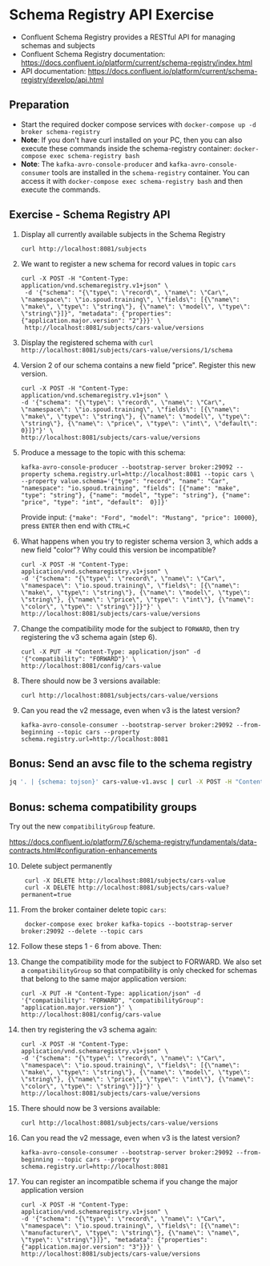 # Schema Registry API Exercise

* Confluent Schema Registry provides a RESTful API for managing schemas and subjects
* Confluent Schema Registry documentation: https://docs.confluent.io/platform/current/schema-registry/index.html 
* API documentation: https://docs.confluent.io/platform/current/schema-registry/develop/api.html


## Preparation

* Start the required docker compose services with `docker-compose up -d broker schema-registry`
* **Note**: If you don't have curl installed on your PC, then you can also execute these commands inside the schema-registry container:
`docker-compose exec schema-registry bash`
* **Note**: The `kafka-avro-console-producer` and `kafka-avro-console-consumer` tools are installed in the `schema-registry` container.
You can access it with `docker-compose exec schema-registry bash` and then execute the commands.



## Exercise - Schema Registry API

1. Display all currently available subjects in the Schema Registry  

       curl http://localhost:8081/subjects

2. We want to register a new schema for record values in topic `cars`

       curl -X POST -H "Content-Type: application/vnd.schemaregistry.v1+json" \
        -d '{"schema": "{\"type\": \"record\", \"name\": \"Car\", \"namespace\": \"io.spoud.training\", \"fields\": [{\"name\": \"make\", \"type\": \"string\"}, {\"name\": \"model\", \"type\": \"string\"}]}", "metadata": {"properties": {"application.major.version": "2"}}}' \
        http://localhost:8081/subjects/cars-value/versions

3. Display the registered schema with `curl http://localhost:8081/subjects/cars-value/versions/1/schema`

4. Version 2 of our schema contains a new field "price". Register this new version.

       curl -X POST -H "Content-Type: application/vnd.schemaregistry.v1+json" \
       -d '{"schema": "{\"type\": \"record\", \"name\": \"Car\", \"namespace\": \"io.spoud.training\", \"fields\": [{\"name\": \"make\", \"type\": \"string\"}, {\"name\": \"model\", \"type\": \"string\"}, {\"name\": \"price\", \"type\": \"int\", \"default\": 0}]}"}' \
       http://localhost:8081/subjects/cars-value/versions

5. Produce a message to the topic with this schema:

       kafka-avro-console-producer --bootstrap-server broker:29092 --property schema.registry.url=http://localhost:8081 --topic cars \
       --property value.schema='{"type": "record", "name": "Car", "namespace": "io.spoud.training", "fields": [{"name": "make", "type": "string"}, {"name": "model", "type": "string"}, {"name": "price", "type": "int", "default":  0}]}'

   Provide input: `{"make": "Ford", "model": "Mustang", "price": 10000}`, press `ENTER` then end with `CTRL+C`

6. What happens when you try to register schema version 3, which adds a new field "color"? Why could this version be incompatible?

       curl -X POST -H "Content-Type: application/vnd.schemaregistry.v1+json" \
       -d '{"schema": "{\"type\": \"record\", \"name\": \"Car\", \"namespace\": \"io.spoud.training\", \"fields\": [{\"name\": \"make\", \"type\": \"string\"}, {\"name\": \"model\", \"type\": \"string\"}, {\"name\": \"price\", \"type\": \"int\"}, {\"name\": \"color\", \"type\": \"string\"}]}"}' \
       http://localhost:8081/subjects/cars-value/versions

7. Change the compatibility mode for the subject to `FORWARD`, then try registering the v3 schema again (step 6).

       curl -X PUT -H "Content-Type: application/json" -d '{"compatibility": "FORWARD"}' \
       http://localhost:8081/config/cars-value

8. There should now be 3 versions available:

       curl http://localhost:8081/subjects/cars-value/versions

9. Can you read the v2 message, even when v3 is the latest version?

       kafka-avro-console-consumer --bootstrap-server broker:29092 --from-beginning --topic cars --property schema.registry.url=http://localhost:8081


## Bonus: Send an avsc file to the schema registry

```bash
jq '. | {schema: tojson}' cars-value-v1.avsc | curl -X POST -H "Content-Type: application/vnd.schemaregistry.v1+json" -d @- http://localhost:8081/subjects/cars-value/versions
```

## Bonus: schema compatibility groups

Try out the new `compatibilityGroup` feature. 

https://docs.confluent.io/platform/7.6/schema-registry/fundamentals/data-contracts.html#configuration-enhancements


10. Delete subject permanently

         curl -X DELETE http://localhost:8081/subjects/cars-value
         curl -X DELETE http://localhost:8081/subjects/cars-value?permanent=true

11. From the broker container delete topic `cars`:

         docker-compose exec broker kafka-topics --bootstrap-server broker:29092 --delete --topic cars

12. Follow these steps 1 - 6 from above. Then:

13. Change the compatibility mode for the subject to FORWARD. We also set a `compatibilityGroup` so that compatibility is only checked for schemas that belong to the same major application version:

        curl -X PUT -H "Content-Type: application/json" -d '{"compatibility": "FORWARD", "compatibilityGroup": "application.major.version"}' \
        http://localhost:8081/config/cars-value


14. then try registering the v3 schema again:

        curl -X POST -H "Content-Type: application/vnd.schemaregistry.v1+json" \
        -d '{"schema": "{\"type\": \"record\", \"name\": \"Car\", \"namespace\": \"io.spoud.training\", \"fields\": [{\"name\": \"make\", \"type\": \"string\"}, {\"name\": \"model\", \"type\": \"string\"}, {\"name\": \"price\", \"type\": \"int\"}, {\"name\": \"color\", \"type\": \"string\"}]}"}' \
        http://localhost:8081/subjects/cars-value/versions

15. There should now be 3 versions available:

        curl http://localhost:8081/subjects/cars-value/versions

16. Can you read the v2 message, even when v3 is the latest version?

        kafka-avro-console-consumer --bootstrap-server broker:29092 --from-beginning --topic cars --property schema.registry.url=http://localhost:8081

17. You can register an incompatible schema if you change the major application version

        curl -X POST -H "Content-Type: application/vnd.schemaregistry.v1+json" \
        -d '{"schema": "{\"type\": \"record\", \"name\": \"Car\", \"namespace\": \"io.spoud.training\", \"fields\": [{\"name\": \"manufacturer\", \"type\": \"string\"}, {\"name\": \"name\", \"type\": \"string\"}]}", "metadata": {"properties": {"application.major.version": "3"}}}' \
        http://localhost:8081/subjects/cars-value/versions

